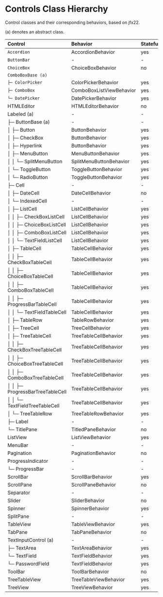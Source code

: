 # Controls Class Hierarchy

Control classes and their corresponding behaviors, based on jfx22.

(a) denotes an abstract class.

|Control                                     |Behavior                  |Stateful?    |
|:-------------------------------------------|:-------------------------|:------------|
|`Accordion`                                 |AccordionBehavior         |yes
|`ButtonBar`                                 |-                         |-
|`ChoiceBox`                                 |ChoiceBoxBehavior         |no
|`ComboBoxBase (a)`                          |                          |
|`├─ ColorPicker `                           |ColorPickerBehavior       |yes
|`├─ ComboBox`                               |ComboBoxListViewBehavior  |yes
|`└─ DatePicker`                             |DatePickerBehavior        |yes
| HTMLEditor                                 |HTMLEditorBehavior        |no
| Labeled (a)                                |-                         |-
|  ├─ ButtonBase (a)                         |-                         |-
|  │   ├─ Button                             |ButtonBehavior            |yes
|  │   ├─ CheckBox                           |ButtonBehavior            |yes
|  │   ├─ Hyperlink                          |ButtonBehavior            |yes
|  │   ├─ MenuButton                         |MenuButtonBehavior        |yes
|  │   │   └─ SplitMenuButton                |SplitMenuButtonBehavior   |yes
|  │   └─ ToggleButton                       |ToggleButtonBehavior      |yes
|  │       └─ RadioButton                    |ToggleButtonBehavior      |yes
|  ├─ Cell                                   |-                         |-
|  │   ├─ DateCell                           |DateCellBehavior          |no
|  │   └─ IndexedCell                        |-                         |-
|  │       ├─ ListCell                       |ListCellBehavior          |yes
|  │       │   ├─ CheckBoxListCell           |ListCellBehavior          |yes
|  │       │   ├─ ChoiceBoxListCell          |ListCellBehavior          |yes
|  │       │   ├─ ComboBoxListCell           |ListCellBehavior          |yes
|  │       │   └─ TextFieldListCell          |ListCellBehavior          |yes
|  │       ├─ TableCell                      |TableCellBehavior         |yes
|  │       │   ├─ CheckBoxTableCell          |TableCellBehavior         |yes
|  │       │   ├─ ChoiceBoxTableCell         |TableCellBehavior         |yes
|  │       │   ├─ ComboBoxTableCell          |TableCellBehavior         |yes
|  │       │   ├─ ProgressBarTableCell       |TableCellBehavior         |yes
|  │       │   └─ TextFieldTableCell         |TableCellBehavior         |yes
|  │       ├─ TableRow                       |TableRowBehavior          |yes
|  │       ├─ TreeCell                       |TreeCellBehavior          |yes
|  │       ├─ TreeTableCell                  |TreeTableCellBehavior     |yes
|  │       │   ├─ CheckBoxTreeTableCell      |TreeTableCellBehavior     |yes
|  │       │   ├─ ChoiceBoxTreeTableCell     |TreeTableCellBehavior     |yes
|  │       │   ├─ ComboBoxTreeTableCell      |TreeTableCellBehavior     |yes
|  │       │   ├─ ProgressBarTreeTableCell   |TreeTableCellBehavior     |yes
|  │       │   └─ TextFieldTreeTableCell     |TreeTableCellBehavior     |yes
|  │       └─ TreeTableRow                   |TreeTableRowBehavior      |yes
|  ├─ Label                                  |-                         |-
|  └─ TitlePane                              |TitledPaneBehavior        |no
| ListView                                   |ListViewBehavior          |yes
| MenuBar                                    |-                         |-
| Pagination                                 |PaginationBehavior        |no
| ProgressIndicator                          |-                         |-
|  └─ ProgressBar                            |-                         |-
| ScrollBar                                  |ScrollBarBehavior         |yes
| ScrollPane                                 |ScrollPaneBehavior        |no
| Separator                                  |-                         |-
| Slider                                     |SliderBehavior            |no
| Spinner                                    |SpinnerBehavior           |yes
| SplitPane                                  |-                         |-
| TableView                                  |TableViewBehavior         |yes
| TabPane                                    |TabPaneBehavior           |no
| TextInputControl (a)                       |-                         |-
|  ├─ TextArea                               |TextAreaBehavior          |yes
|  └─ TextField                              |TextFieldBehavior         |yes
|      └─ PasswordField                      |TextFieldBehavior         |yes
| ToolBar                                    |ToolBarBehavior           |no
| TreeTableView                              |TreeTableViewBehavior     |yes
| TreeView                                   |TreeViewBehavior          |yes

